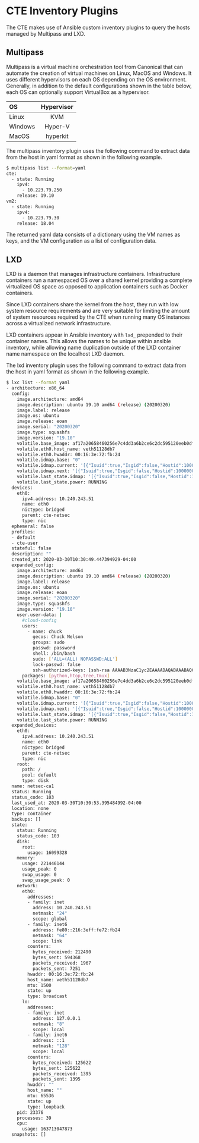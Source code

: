 # CTE Inventory Plugins

The CTE makes use of Ansible custom inventory plugins to query the hosts managed by Multipass and LXD.

## Multipass

Multipass is a virtual machine orchestration tool from Canonical that can automate the creation of virtual machines on Linux, MacOS and Windows.  It uses different hypervisors on each OS depending on the OS environment.  Generally, in addition to the default configurations shown in the table below, each OS can optionally support VirtualBox as a hypervisor.

| OS | Hypervisor |
| :- | :-: |
| Linux | KVM |
| Windows | Hyper-V |
| MacOS | hyperkit |

The multipass inventory plugin uses the following command to extract data from the host in yaml format as shown in the following example.

```bash
$ multipass list --format=yaml
cte:
  - state: Running
    ipv4:
      - 10.223.79.250
    release: 19.10
vm2:
  - state: Running
    ipv4:
      - 10.223.79.30
    release: 18.04
```

The returned yaml data consists of a dictionary using the VM names as keys, and the VM configuration as a list of configuration data.


## LXD

LXD is a daemon that manages infrastructure containers.  Infrastructure containers run a namespaced OS over a shared kernel providing a complete virtualized OS space as opposed to application containers such as Docker containers.

Since LXD containers share the kernel from the host, they run with low system resource requirements and are very suitable for limiting the amount of system resources required by the CTE when running many OS instances across a virtualized network infrastructure.

LXD containers appear in Ansible inventory with `lxd_` prepended to their container names.  This allows the names to be unique within ansible inventory, while allowing name duplication outside of the LXD container name namespace on the localhost LXD daemon.

The lxd inventory plugin uses the following command to extract data from the host in yaml format as shown in the following example.

```bash
$ lxc list --format yaml
- architecture: x86_64
  config:
    image.architecture: amd64
    image.description: ubuntu 19.10 amd64 (release) (20200320)
    image.label: release
    image.os: ubuntu
    image.release: eoan
    image.serial: "20200320"
    image.type: squashfs
    image.version: "19.10"
    volatile.base_image: af17a20658460256e7c4dd3a6b2ce6c2dc595120eeb0df65f5d80f88cc094d76
    volatile.eth0.host_name: veth51128db7
    volatile.eth0.hwaddr: 00:16:3e:72:fb:24
    volatile.idmap.base: "0"
    volatile.idmap.current: '[{"Isuid":true,"Isgid":false,"Hostid":1000000,"Nsid":0,"Maprange":1000000000},{"Isuid":false,"Isgid":true,"Hostid":1000000,"Nsid":0,"Maprange":1000000000}]'
    volatile.idmap.next: '[{"Isuid":true,"Isgid":false,"Hostid":1000000,"Nsid":0,"Maprange":1000000000},{"Isuid":false,"Isgid":true,"Hostid":1000000,"Nsid":0,"Maprange":1000000000}]'
    volatile.last_state.idmap: '[{"Isuid":true,"Isgid":false,"Hostid":1000000,"Nsid":0,"Maprange":1000000000},{"Isuid":false,"Isgid":true,"Hostid":1000000,"Nsid":0,"Maprange":1000000000}]'
    volatile.last_state.power: RUNNING
  devices:
    eth0:
      ipv4.address: 10.240.243.51
      name: eth0
      nictype: bridged
      parent: cte-netsec
      type: nic
  ephemeral: false
  profiles:
  - default
  - cte-user
  stateful: false
  description: ""
  created_at: 2020-03-30T10:30:49.447394929-04:00
  expanded_config:
    image.architecture: amd64
    image.description: ubuntu 19.10 amd64 (release) (20200320)
    image.label: release
    image.os: ubuntu
    image.release: eoan
    image.serial: "20200320"
    image.type: squashfs
    image.version: "19.10"
    user.user-data: |
      #cloud-config
      users:
        - name: chuck
          gecos: Chuck Nelson
          groups: sudo
          passwd: password
          shell: /bin/bash
          sudo: ['ALL=(ALL) NOPASSWD:ALL']
          lock-passwd: false
          ssh-authorized-keys: [ssh-rsa AAAAB3NzaC1yc2EAAAADAQABAAABAQC/W8uMffjV8hwW6KgyHMYzGPoHBHXF2AD1DHzsJ5qbaZdcL73Nw0iBKoXfHdbGbtWRxpIIDTNr9q4mztuKrKURVE4OCuzyHa+ilHdyO9b8S+2H6o8VmNZI3XfijAHxoZ8gy+4QeVRdQRXFv7BuZpK7ab1uSCrutRXyEHIfACZuFcx9vl7/qcuIfRRo10Brbooz8jiIhGogQHePHs8lfmxwiYSsm311Xok1PwxQO8zVAUHb5NtnBIuREMiLZ816kaxv8Lg+cINBlKOTrzIN+uXozZOHMjmEMhey6NYiW8thYnDvlpE2FwoClpqONYpmqaOPq7amcVvTkDrBjcCiqgtr chuck@cte, ecdsa-sha2-nistp521 AAAAE2VjZHNhLXNoYTItbmlzdHA1MjEAAAAIbmlzdHA1MjEAAACFBACS7eJY6wNk78xQyw6RRjzdg/UGaiHTslr+bugc8yriBVsyDqdz1IUg9nqvPRBxBXUoHTgAyEHoVUnF/3ixKsB4JgFQ2nhhLW947u0L0qL8Wh/trLJp7o8t7QEO3e6IdZaaE4lzn7+E2SIFv2VLizrwTjnExkW4hrpXNuvlP2Kr6Mh1UA== chuck@cte]
      packages: [python,htop,tree,tmux]
    volatile.base_image: af17a20658460256e7c4dd3a6b2ce6c2dc595120eeb0df65f5d80f88cc094d76
    volatile.eth0.host_name: veth51128db7
    volatile.eth0.hwaddr: 00:16:3e:72:fb:24
    volatile.idmap.base: "0"
    volatile.idmap.current: '[{"Isuid":true,"Isgid":false,"Hostid":1000000,"Nsid":0,"Maprange":1000000000},{"Isuid":false,"Isgid":true,"Hostid":1000000,"Nsid":0,"Maprange":1000000000}]'
    volatile.idmap.next: '[{"Isuid":true,"Isgid":false,"Hostid":1000000,"Nsid":0,"Maprange":1000000000},{"Isuid":false,"Isgid":true,"Hostid":1000000,"Nsid":0,"Maprange":1000000000}]'
    volatile.last_state.idmap: '[{"Isuid":true,"Isgid":false,"Hostid":1000000,"Nsid":0,"Maprange":1000000000},{"Isuid":false,"Isgid":true,"Hostid":1000000,"Nsid":0,"Maprange":1000000000}]'
    volatile.last_state.power: RUNNING
  expanded_devices:
    eth0:
      ipv4.address: 10.240.243.51
      name: eth0
      nictype: bridged
      parent: cte-netsec
      type: nic
    root:
      path: /
      pool: default
      type: disk
  name: netsec-ca1
  status: Running
  status_code: 103
  last_used_at: 2020-03-30T10:30:53.395484992-04:00
  location: none
  type: container
  backups: []
  state:
    status: Running
    status_code: 103
    disk:
      root:
        usage: 16099328
    memory:
      usage: 221446144
      usage_peak: 0
      swap_usage: 0
      swap_usage_peak: 0
    network:
      eth0:
        addresses:
        - family: inet
          address: 10.240.243.51
          netmask: "24"
          scope: global
        - family: inet6
          address: fe80::216:3eff:fe72:fb24
          netmask: "64"
          scope: link
        counters:
          bytes_received: 212490
          bytes_sent: 594368
          packets_received: 1967
          packets_sent: 7251
        hwaddr: 00:16:3e:72:fb:24
        host_name: veth51128db7
        mtu: 1500
        state: up
        type: broadcast
      lo:
        addresses:
        - family: inet
          address: 127.0.0.1
          netmask: "8"
          scope: local
        - family: inet6
          address: ::1
          netmask: "128"
          scope: local
        counters:
          bytes_received: 125622
          bytes_sent: 125622
          packets_received: 1395
          packets_sent: 1395
        hwaddr: ""
        host_name: ""
        mtu: 65536
        state: up
        type: loopback
    pid: 23376
    processes: 39
    cpu:
      usage: 163713047873
  snapshots: []
```
